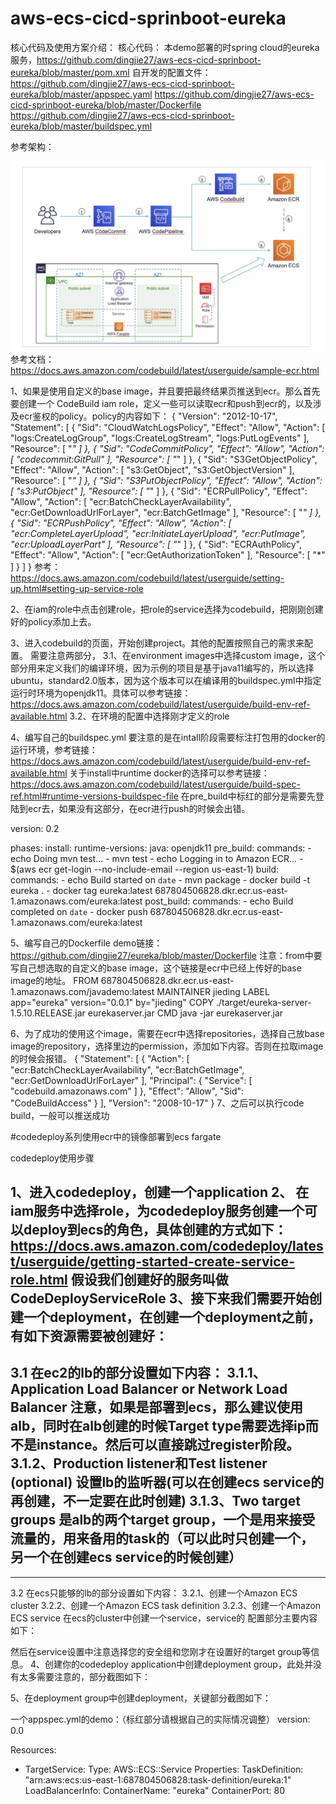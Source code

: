 # aws-ecs-cicd-sprinboot-eureka

核心代码及使用方案介绍：
核心代码：
本demo部署的时spring cloud的eureka服务，https://github.com/dingjie27/aws-ecs-cicd-sprinboot-eureka/blob/master/pom.xml
自开发的配置文件：
https://github.com/dingjie27/aws-ecs-cicd-sprinboot-eureka/blob/master/appspec.yaml
https://github.com/dingjie27/aws-ecs-cicd-sprinboot-eureka/blob/master/Dockerfile
https://github.com/dingjie27/aws-ecs-cicd-sprinboot-eureka/blob/master/buildspec.yml


参考架构：

![image](https://github.com/dingjie27/aws-ecs-cicd-sprinboot-eureka/blob/master/images/architecture.png)
参考文档：https://docs.aws.amazon.com/codebuild/latest/userguide/sample-ecr.html

1、如果是使用自定义的base image，并且要把最终结果页推送到ecr。那么首先要创建一个
CodeBuild iam role，定义一些可以读取ecr和push到ecr的，以及涉及ecr鉴权的policy。policy的内容如下：
{
    "Version": "2012-10-17",
    "Statement": [
        {
            "Sid": "CloudWatchLogsPolicy",
            "Effect": "Allow",
            "Action": [
                "logs:CreateLogGroup",
                "logs:CreateLogStream",
                "logs:PutLogEvents"
            ],
            "Resource": [
                "*"
            ]
        },
        {
            "Sid": "CodeCommitPolicy",
            "Effect": "Allow",
            "Action": [
                "codecommit:GitPull"
            ],
            "Resource": [
                "*"
            ]
        },
        {
            "Sid": "S3GetObjectPolicy",
            "Effect": "Allow",
            "Action": [
                "s3:GetObject",
                "s3:GetObjectVersion"
            ],
            "Resource": [
                "*"
            ]
        },
        {
            "Sid": "S3PutObjectPolicy",
            "Effect": "Allow",
            "Action": [
                "s3:PutObject"
            ],
            "Resource": [
                "*"
            ]
        },
        {
            "Sid": "ECRPullPolicy",
            "Effect": "Allow",
            "Action": [
                "ecr:BatchCheckLayerAvailability",
                "ecr:GetDownloadUrlForLayer",
                "ecr:BatchGetImage"
            ],
            "Resource": [
                "*"
            ]
        },
        {
            "Sid": "ECRPushPolicy",
            "Effect": "Allow",
            "Action": [
                "ecr:CompleteLayerUpload",
                "ecr:InitiateLayerUpload",
                "ecr:PutImage",
                "ecr:UploadLayerPart"
            ],
            "Resource": [
                "*"
            ]
        },
        {
            "Sid": "ECRAuthPolicy",
            "Effect": "Allow",
            "Action": [
                "ecr:GetAuthorizationToken"
            ],
            "Resource": [
                "*"
            ]
        }
    ]
}
参考：https://docs.aws.amazon.com/codebuild/latest/userguide/setting-up.html#setting-up-service-role

2、在iam的role中点击创建role，把role的service选择为codebuild，把刚刚创建好的policy添加上去。

3、进入codebuild的页面，开始创建project。其他的配置按照自己的需求来配置。
需要注意两部分，
3.1、在environment images中选择custom image，这个部分用来定义我们的编译环境，因为示例的项目是基于java11编写的，所以选择ubuntu，standard2.0版本，因为这个版本可以在编译用的buildspec.yml中指定运行时环境为openjdk11。具体可以参考链接：https://docs.aws.amazon.com/codebuild/latest/userguide/build-env-ref-available.html
3.2、在环境的配置中选择刚才定义的role


4、编写自己的buildspec.yml
要注意的是在intall阶段需要标注打包用的docker的运行环境，参考链接：
https://docs.aws.amazon.com/codebuild/latest/userguide/build-env-ref-available.html
关于install中runtime docker的选择可以参考链接：https://docs.aws.amazon.com/codebuild/latest/userguide/build-spec-ref.html#runtime-versions-buildspec-file
在pre_build中标红的部分是需要先登陆到ecr去，如果没有这部分，在ecr进行push的时候会出错。

version: 0.2

phases:
  install:
    runtime-versions:
      java: openjdk11
  pre_build:
    commands:
      - echo Doing mvn test...
      - mvn test
      - echo Logging in to Amazon ECR...
      - $(aws ecr get-login --no-include-email --region us-east-1)
  build:
    commands:
      - echo Build started on `date`
      - mvn package
      - docker build -t eureka .
      - docker tag eureka:latest 687804506828.dkr.ecr.us-east-1.amazonaws.com/eureka:latest
  post_build:
    commands:
      - echo Build completed on `date`
      - docker push 687804506828.dkr.ecr.us-east-1.amazonaws.com/eureka:latest

5、编写自己的Dockerfile
demo链接：https://github.com/dingjie27/eureka/blob/master/Dockerfile
注意：from中要写自己想选取的自定义的base image，这个链接是ecr中已经上传好的base image的地址。
FROM 687804506828.dkr.ecr.us-east-1.amazonaws.com/javademo:latest
MAINTAINER jieding
LABEL app="eureka" version="0.0.1" by="jieding"
COPY ./target/eureka-server-1.5.10.RELEASE.jar eurekaserver.jar
CMD java -jar eurekaserver.jar

6、为了成功的使用这个image，需要在ecr中选择repositories，选择自己放base image的repository，选择里边的permission，添加如下内容。否则在拉取image的时候会报错。
{
  "Statement": [
    {
      "Action": [
        "ecr:BatchCheckLayerAvailability",
        "ecr:BatchGetImage",
        "ecr:GetDownloadUrlForLayer"
      ],
      "Principal": {
        "Service": [
          "codebuild.amazonaws.com"
        ]
      },
      "Effect": "Allow",
      "Sid": "CodeBuildAccess"
    }
  ],
  "Version": "2008-10-17"
}
7、之后可以执行code build，一般可以推送成功


#codedeploy系列使用ecr中的镜像部署到ecs fargate

codedeploy使用步骤

1、进入codedeploy，创建一个application
2、 在iam服务中选择role，为codedeploy服务创建一个可以deploy到ecs的角色，具体创建的方式如下：https://docs.aws.amazon.com/codedeploy/latest/userguide/getting-started-create-service-role.html
假设我们创建好的服务叫做CodeDeployServiceRole
3、接下来我们需要开始创建一个deployment，在创建一个deployment之前，有如下资源需要被创建好：
-----------------------------------------------------------------------------------------
3.1 在ec2的lb的部分设置如下内容：
3.1.1、Application Load Balancer or Network Load Balancer 
注意，如果是部署到ecs，那么建议使用alb，同时在alb创建的时候Target type需要选择ip而不是instance。然后可以直接跳过register阶段。
3.1.2、Production listener和Test listener (optional) 
设置lb的监听器(可以在创建ecs service的再创建，不一定要在此时创建)
3.1.3、Two target groups 
是alb的两个target group，一个是用来接受流量的，用来备用的task的（可以此时只创建一个，另一个在创建ecs service的时候创建）
-----------------------------------------------------------------------------------------
-----------------------------------------------------------------------------------------
3.2 在ecs只能够的lb的部分设置如下内容：
3.2.1、创建一个Amazon ECS cluster
3.2.2、创建一个Amazon ECS task definition
3.2.3、创建一个Amazon ECS service 
在ecs的cluster中创建一个service，service的 配置部分主要内容如下：



然后在service设置中注意选择您的安全组和您刚才在设置好的target group等信息。
4、创建你的codedeploy application中创建deployment group，此处并没有太多需要注意的，部分截图如下：



5、在deployment group中创建deployment，关键部分截图如下：



一个appspec.yml的demo：（标红部分请根据自己的实际情况调整）
version: 0.0

Resources:
  - TargetService:
      Type: AWS::ECS::Service
      Properties:
        TaskDefinition: "arn:aws:ecs:us-east-1:687804506828:task-definition/eureka:1"
        LoadBalancerInfo: 
          ContainerName: "eureka"
          ContainerPort: 80
